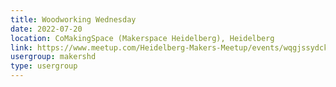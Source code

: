 ```yaml
---
title: Woodworking Wednesday
date: 2022-07-20
location: CoMakingSpace (Makerspace Heidelberg), Heidelberg
link: https://www.meetup.com/Heidelberg-Makers-Meetup/events/wqgjssydckbbc/
usergroup: makershd
type: usergroup
---
```

